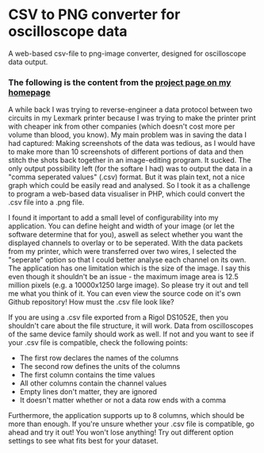# CSV to PNG converter for oscilloscope data
A web-based csv-file to png-image converter, designed for oscilloscope data output.

### The following is the content from the [project page on my homepage](http://www.monoclecat.de/projects/webdev/csv-to-png-converter.php) ###

A while back I was trying to reverse-engineer a data protocol between two circuits in my Lexmark printer because I was trying to make the printer print with cheaper ink from other companies (which doesn't cost more per volume than blood, you know).
My main problem was in saving the data I had captured: Making screenshots of the data was tedious, as I would have to make more than 10 screenshots of different portions of data and then stitch the shots back together in an image-editing program. It sucked. The only output possibility left (for the softare I had) was to output the data in a "comma seperated values" (.csv) format. But it was plain text, not a nice graph which could be easily read and analysed.
So I took it as a challenge to program a web-based data visualiser in PHP, which could convert the .csv file into a .png file.


I found it important to add a small level of configurability into my application. You can define height and width of your image (or let the software determine that for you), aswell as select whether you want the displayed channels to overlay or to be seperated. With the data packets from my printer, which were transferred over two wires, I selected the "seperate" option so that I could better analyse each channel on its own.
The application has one limitation which is the size of the image. I say this even though it shouldn't be an issue - the maximum image area is 12.5 million pixels (e.g. a 10000x1250 large image).
So please try it out and tell me what you think of it. You can even view the source code on it's own Github repository!
How must the .csv file look like?

If you are using a .csv file exported from a Rigol DS1052E, then you shouldn't care about the file structure, it will work. Data from oscilloscopes of the same device family should work as well. If not and you want to see if your .csv file is compatible, check the following points:

* The first row declares the names of the columns
* The second row defines the units of the columns
* The first column contains the time values
* All other columns contain the channel values
* Empty lines don't matter, they are ignored
* It doesn't matter whether or not a data row ends with a comma

Furthermore, the application supports up to 8 columns, which should be more than enough. If you're unsure whether your .csv file is compatible, go ahead and try it out! You won't lose anything! Try out different option settings to see what fits best for your dataset. 
